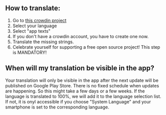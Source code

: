 ## How to translate:

1. Go to [this crowdin project][crowdin]
2. Select your language
3. Select "app texts"
4. If you don't have a crowdin account, you have to create one now.
5. Translate the missing strings.
6. Celebrate yourself for supporting a free open source project! This step is MANDATORY!


## When will my translation be visible in the app?

Your translation will only be visible in the app after the next update will be published on Google Play Store. There is no fixed schedule when updates are happening.
So this might take a few days or a few weeks.
If the language is translated to 100%, we will add it to the language selection list. If not, it is onyl accessible if you choose "System Language" and your smartphone is set to the corresponding language.

[crowdin]: https://crowdin.com/project/zap-android
